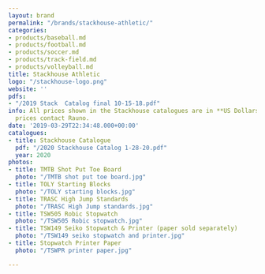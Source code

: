 ```yaml
---
layout: brand
permalink: "/brands/stackhouse-athletic/"
categories:
- products/baseball.md
- products/football.md
- products/soccer.md
- products/track-field.md
- products/volleyball.md
title: Stackhouse Athletic
logo: "/stackhouse-logo.png"
website: ''
pdfs:
- "/2019 Stack  Catalog final 10-15-18.pdf"
info: All prices shown in the Stackhouse catalogues are in **US Dollars**. For accurate
  prices contact Rauno.
date: '2019-03-29T22:34:48.000+00:00'
catalogues:
- title: Stackhouse Catalogue
  pdf: "/2020 Stackhouse Catalog 1-28-20.pdf"
  year: 2020
photos:
- title: TMTB Shot Put Toe Board
  photo: "/TMTB shot put toe board.jpg"
- title: TOLY Starting Blocks
  photo: "/TOLY starting blocks.jpg"
- title: TRASC High Jump Standards
  photo: "/TRASC High Jump standards.jpg"
- title: TSW505 Robic Stopwatch
  photo: "/TSW505 Robic stopwatch.jpg"
- title: TSW149 Seiko Stopwatch & Printer (paper sold separately)
  photo: "/TSW149 seiko stopwatch and printer.jpg"
- title: Stopwatch Printer Paper
  photo: "/TSWPR printer paper.jpg"

---
```

